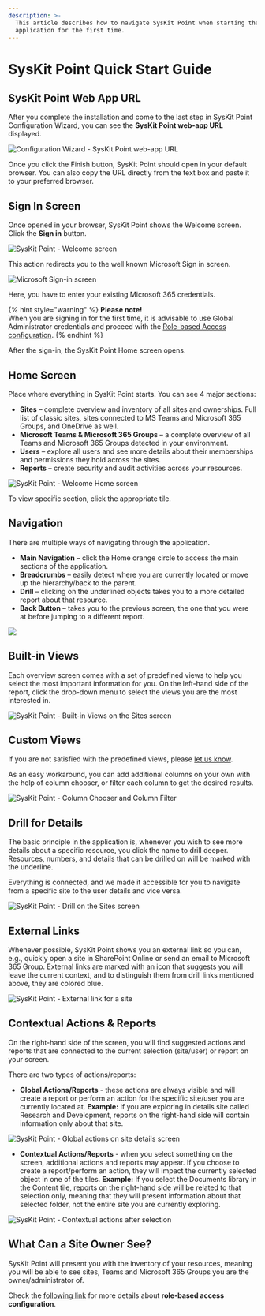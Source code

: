 ```yaml
---
description: >-
  This article describes how to navigate SysKit Point when starting the
  application for the first time.
---
```


# SysKit Point Quick Start Guide

## SysKit Point Web App URL

After you complete the installation and come to the last step in SysKit Point Configuration Wizard, you can see the **SysKit Point web-app URL** displayed.

![Configuration Wizard - SysKit Point web-app URL](../.gitbook/assets/syskit-point-quick-start-guide_syskit-point-web-app-url%20%281%29%20%282%29%20%282%29%20%282%29%20%282%29%20%282%29%20%282%29%20%282%29.png)

Once you click the Finish button, SysKit Point should open in your default browser. You can also copy the URL directly from the text box and paste it to your preferred browser.

## Sign In Screen

Once opened in your browser, SysKit Point shows the Welcome screen. Click the **Sign in** button.

![SysKit Point - Welcome screen](../.gitbook/assets/syskit-point-quick-start-guide_welcome-screen%20%281%29%20%282%29%20%282%29%20%283%29%20%284%29%20%284%29%20%284%29%20%284%29%20%283%29.png)

This action redirects you to the well known Microsoft Sign in screen.

![Microsoft Sign-in screen](../.gitbook/assets/syskit-point-quick-start-guide_microsoft-sign-in-screen.png)

Here, you have to enter your existing Microsoft 365 credentials.

{% hint style="warning" %}
**Please note!**  
When you are signing in for the first time, it is advisable to use Global Administrator credentials and proceed with the [Role-based Access configuration](../installation-and-configuration/enable-role-based-access.md).
{% endhint %}

After the sign-in, the SysKit Point Home screen opens.

## Home Screen

Place where everything in SysKit Point starts. You can see 4 major sections:

* **Sites** – complete overview and inventory of all sites and ownerships. Full list of classic sites, sites connected to MS Teams and Microsoft 365 Groups, and OneDrive as well. 
* **Microsoft Teams & Microsoft 365 Groups** – a complete overview of all Teams and Microsoft 365 Groups detected in your environment. 
* **Users** – explore all users and see more details about their memberships and permissions they hold across the sites. 
* **Reports** – create security and audit activities across your resources. 

![SysKit Point - Welcome Home screen](../.gitbook/assets/syskit-point-quick-start-guide_syskit-point-home-screen.png)

To view specific section, click the appropriate tile.

## Navigation

There are multiple ways of navigating through the application.

* **Main Navigation** – click the Home orange circle to access the main sections of the application. 
* **Breadcrumbs** – easily detect where you are currently located or move up the hierarchy/back to the parent. 
* **Drill** – clicking on the underlined objects takes you to a more detailed report about that resource. 
* **Back Button** – takes you to the previous screen, the one that you were at before jumping to a different report. 

![](../.gitbook/assets/syskit-point-quick-start-guide_navigation-elements%20%281%29%20%282%29%20%282%29%20%282%29%20%282%29%20%282%29%20%282%29%20%281%29.png)

## Built-in Views

Each overview screen comes with a set of predefined views to help you select the most important information for you. On the left-hand side of the report, click the drop-down menu to select the views you are the most interested in.

![SysKit Point - Built-in Views on the Sites screen](../.gitbook/assets/syskit-point-quick-start-guide_syskit-point-built-in-views-on-the-sites-screen.png)

## Custom Views

If you are not satisfied with the predefined views, please [let us know](https://feedback.syskit.com/).

As an easy workaround, you can add additional columns on your own with the help of column chooser, or filter each column to get the desired results.

![SysKit Point - Column Chooser and Column Filter](../.gitbook/assets/syskit-point-quick-start-guide_syskit-point-column-chooser-and-column-filter.png)

## Drill for Details

The basic principle in the application is, whenever you wish to see more details about a specific resource, you click the name to drill deeper. Resources, numbers, and details that can be drilled on will be marked with the underline.

Everything is connected, and we made it accessible for you to navigate from a specific site to the user details and vice versa.

![SysKit Point - Drill on the Sites screen](../.gitbook/assets/syskit-point-quick-start-guide_syskit-point-drill-on-the-sites-screen.png)

## External Links

Whenever possible, SysKit Point shows you an external link so you can, e.g., quickly open a site in SharePoint Online or send an email to Microsoft 365 Group. External links are marked with an icon that suggests you will leave the current context, and to distinguish them from drill links mentioned above, they are colored blue.

![SysKit Point - External link for a site](../.gitbook/assets/syskit-point-quick-start-guide_syskit-point-external-link-for-a-site.png)

## Contextual Actions & Reports

On the right-hand side of the screen, you will find suggested actions and reports that are connected to the current selection \(site/user\) or report on your screen.

There are two types of actions/reports:

* **Global Actions/Reports** - these actions are always visible and will create a report or perform an action for the specific site/user you are currently located at. **Example:** If you are exploring in details site called Research and Development, reports on the right-hand side will contain information only about that site.

![SysKit Point - Global actions on site details screen](../.gitbook/assets/syskit-point-quick-start-guide_syskit-point-global-actions-on-site-details-screen.png)

* **Contextual Actions/Reports** - when you select something on the screen, additional actions and reports may appear. If you choose to create a report/perform an action, they will impact the currently selected object in one of the tiles. **Example:** If you select the Documents library in the Content tile, reports on the right-hand side will be related to that selection only, meaning that they will present information about that selected folder, not the entire site you are currently exploring.

![SysKit Point - Contextual actions after selection](../.gitbook/assets/syskit-point-quick-start-guide_syskit-point-contextual-actions-after-selection.png)

## **What Can a Site Owner See?**

SysKit Point will present you with the inventory of your resources, meaning you will be able to see sites, Teams and Microsoft 365 Groups you are the owner/administrator of.

Check the [following link](../installation-and-configuration/enable-role-based-access.md) for more details about **role-based access configuration**.

